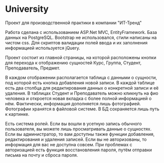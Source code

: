 # University
Проект для производственной практики в компании "ИТ-Тренд"

Работа сделана с использованием ASP.Net MVC, EntityFramework. База данных на PostgreSQL. Bootstrap не использовался, стили написаны на чистом css. Для скриптов валидации полей ввода и их заполнения информацией используется jQuery.

Проект состоит из главной страницы, на которой расположены кнопки для перехода к отображению сущностей Курс, Группа, Студент, Преподаватель, Предмет. 

В каждом отображении располагается таблица с данными о сущности, под которой есть кнопка добавления новой записи. В каждой таблице есть два столбца для редактирования данных о конкретной записи и её удаления. 
В таблицах Студент и Преподаватель можно кликнуть на фио человека и откроется новая вкладка с более полной информацией о нём. Фактически, информация дополняется лишь фотографией.
Фотографии хранятся в файловой системе. В БД сохраняется лишь путь к картинке.

Есть система ролей. Если вы вошли в усетную запись обычного пользователя, вы можете лишь просматривать данные о сущностях. Если вы администратор, то вам доступны также функции добавления, редактирования и удаления записей. Если вы не авторизованы, то информация для вас не доступна совсем.
При проблемах с авторизацией есть функция восстановления пароля, путём отправки письма на почту и сброса пароля.